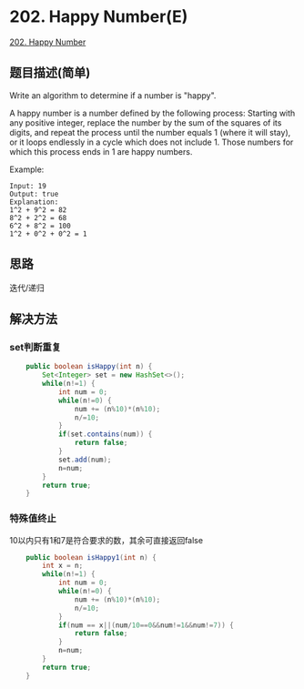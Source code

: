 # 202. Happy Number(E)
[202. Happy Number](https://leetcode-cn.com/problems/happy-number/)

## 题目描述\(简单\)

Write an algorithm to determine if a number is "happy".

A happy number is a number defined by the following process: Starting with any positive integer, replace the number by the sum of the squares of its digits, and repeat the process until the number equals 1 \(where it will stay\), or it loops endlessly in a cycle which does not include 1. Those numbers for which this process ends in 1 are happy numbers.

Example:

```
Input: 19
Output: true
Explanation: 
1^2 + 9^2 = 82
8^2 + 2^2 = 68
6^2 + 8^2 = 100
1^2 + 0^2 + 0^2 = 1
```

## 思路

迭代/递归

## 解决方法

### set判断重复

```java
    public boolean isHappy(int n) {
        Set<Integer> set = new HashSet<>();
    	while(n!=1) {
        	int num = 0;
        	while(n!=0) {
        		num += (n%10)*(n%10);
        		n/=10;
        	}
        	if(set.contains(num)) {
        		return false;
        	}
        	set.add(num);
        	n=num;
        }
    	return true;
    }
```

### 特殊值终止
10以内只有1和7是符合要求的数，其余可直接返回false

```java
    public boolean isHappy1(int n) {
        int x = n;
    	while(n!=1) {
        	int num = 0;
        	while(n!=0) {
        		num += (n%10)*(n%10);
        		n/=10;
        	}
        	if(num == x||(num/10==0&&num!=1&&num!=7)) {
        		return false;
        	}
        	n=num;
        }
    	return true;
    }
```




